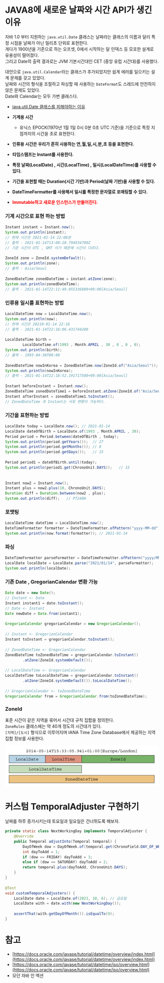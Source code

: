
# **JAVA8에 새로운 날짜와 시간 API가 생긴 이유**

자바 1.0 부터 지원하는 `java.util.Date` 클래스는 날짜라는 클래스의 이름과 달리 특정 시점을 날짜가 아닌 밀리초 단위로 표현한다.  
게다가 1900년을 기준으로 하는 오프셋, 0에서 시작하는 달 인덱스 등 모호한 설계로 유용성이 떨어졌다.  
그리고 Date의 출력 결과로는 JVM 기본시간대인 CET (중앙 유럽 시간대)를 사용했다.  
  
대안으로 `java.util.Calendar`라는 클래스가 추가되었지만 쉽게 에러를 일으키는 설계 문제를 갖고 있었다.  
날짜와 시간의 형식을 조절하고 파싱할 때 사용하는 `DateFormat`도 스레드에 안전하지 않은 문제도 있었다.  
Date와 Calendar는 모두 가변 클래스다.  
- [java.util.Date 클래스를 피해야하는 이유](https://codeblog.jonskeet.uk/2017/04/23/all-about-java-util-date/)

  

- **기계용 시간**
  - 유닉스 EPOCK(1970년 1월 1일 0시 0분 0초 UTC 기준)을 기준으로 특정 지점까지의 시간을 초로 표현한다.
- **인류용 시간은 우리가 흔히 사용하는 연,월,일,시,분,초 등을 표현한다.**
- **타임스탬프는 Instant를 사용한다.**
-   **특정 날짜(LocalDate) , 시간(LocalTime) , 일시(LocalDateTime)를 사용할 수 있다.**
-   **기간을 표현할 때는 Duration(시간 기반)과 Period(날짜 기반)을 사용할 수 있다.**
-   **DateTimeFormatter를 사용해서 일시를 특정한 문자열로 포매팅할 수 있다.**
-   <span style="color:red; font-weight:bold">Immutable하고 새로운 인스턴스가 만들어진다.</span>

<h3>기계 시간으로 표현 하는 방법</h3>

```java
Instant instant = Instant.now();
System.out.println(instant);
// 현재 시간은 2021-01-14 22:08분
// 출력 - 2021-01-14T13:08:28.794934700Z
// 기준 시간이 UTC , GMT 이기 때문에 시간이 다르다.

ZoneId zone = ZoneId.systemDefault();
System.out.println(zone);
// 출력 - Asia/Seoul

ZonedDateTime zonedDateTime = instant.atZone(zone);
System.out.println(zonedDateTime);
// 출력 - 2021-01-14T22:11:49.055336800+09:00[Asia/Seoul]
```

<h3>인류용 일시를 표현하는 방법</h3>

```java
LocalDateTime now = LocalDateTime.now();
System.out.println(now);
// 현재 시간은 20210-01-14 22:16
// 출력 - 2021-01-14T22:16:06.431744200

LocalDateTime birth =
        LocalDateTime.of(1993 , Month.APRIL , 30 , 0 , 0 , 0);
System.out.println(birth);
// 출력 - 1993-04-30T00:00

ZonedDateTime nowInKorea = ZonedDateTime.now(ZoneId.of("Asia/Seoul"));
System.out.println(nowInKorea);
// 출력 - 2021-01-14T22:18:52.191717500+09:00[Asia/Seoul]

Instant beforeInstant = Instant.now();
ZonedDateTime zonedDateTime1 = beforeInstant.atZone(ZoneId.of("Asia/Seoul"));
Instant afterInstant = zonedDateTime1.toInstant();
// ZonedDateTime 과 Instant는 서로 변환이 가능하다.
```

<h3>기간을 표현하는 방법</h3>

```java
LocalDate today = LocalDate.now(); // 2021-01-14
LocalDate dateOfBirth = LocalDate.of(1993 , Month.APRIL , 30);
Period period = Period.between(dateOfBirth , today);
System.out.println(period.getYears());  // 27
System.out.println(period.getMonths()); // 8
System.out.println(period.getDays());   // 15

Period period1 = dateOfBirth.until(today);
System.out.println(period1.get(ChronoUnit.DAYS));   // 15


Instant now2 = Instant.now();
Instant plus = now2.plus(10, ChronoUnit.DAYS);
Duration diff = Duration.between(now2 , plus);
System.out.println(diff);   // PT240H
```

<h3>포맷팅</h3>

```java
LocalDateTime dateTime = LocalDateTime.now();
DateTimeFormatter formatter = DateTimeFormatter.ofPattern("yyyy-MM-dd");
System.out.println(now.format(formatter)); // 2021-01-14
```

<h3>파싱</h3>

```java
DateTimeFormatter parseFormatter = DateTimeFormatter.ofPattern("yyyy/MM/dd");
LocalDate localDate = LocalDate.parse("2021/01/14", parseFormatter);
System.out.println(localDate);
```

<h3>기존 Date , GregorianCalendar 변환 가능</h3>


```java
Date date = new Date();
// Instant <- Date
Instant instant1 = date.toInstant();
// Date <- Instant
Date newDate = Date.from(instant1);

GregorianCalendar gregorianCalendar = new GregorianCalendar();

// Instant <- GregorianCalendar
Instant toInstant = gregorianCalendar.toInstant();

// ZonedDateTime <- GregorianCalendar
ZonedDateTime toZonedDateTime = gregorianCalendar.toInstant()
        .atZone(ZoneId.systemDefault());

// LocalDateTime <- GregorianCalendar
LocalDateTime toLocalDateTime = gregorianCalendar.toInstant()
        .atZone(ZoneId.systemDefault()).toLocalDateTime();

// GregorianCalendar <- toZonedDateTime
GregorianCalendar from = GregorianCalendar.from(toZonedDateTime);
```

<h3>ZoneId</h3>

표준 시간이 같은 지역을 묶어서 시간대 규칙 집합을 정의한다.  
`ZoneRules` 클래스에는 약 40개 정도의 시간대가 있다.  
`[지역]/[도시]` 형식으로 이루어지며 IANA Time Zone Database에서 제공하는 지역 집합 정보를 사용한다.

![](./imgs/dateTIme/ZonedDateTIme.png)


# 커스텀 TemporalAdjuster 구현하기

날짜를 하루 증가시키는데 토요일과 일요일은 건너뛰도록 해보자.


```java
private static class NextWorkingDay implements TemporalAdjuster {
	@Override
	public Temporal adjustInto(Temporal temporal) {
		DayOfWeek dow = DayOfWeek.of(temporal.get(ChronoField.DAY_OF_WEEK));
		int dayToAdd = 1;
		if (dow == FRIDAY) dayToAdd = 3;
		else if (dow == SATURDAY) dayToAdd = 2;
		return temporal.plus(dayToAdd, ChronoUnit.DAYS);
	}
}

@Test
void customTemporalAdjusters() {
	LocalDate date = LocalDate.of(2023, 10, 6); // 금요일
	LocalDate with = date.with(new NextWorkingDay());

	assertThat(with.getDayOfMonth()).isEqualTo(9);
}
```

# **참고**

- [https://docs.oracle.com/javase/tutorial/datetime/overview/index.html](https://docs.oracle.com/javase/tutorial/datetime/overview/index.html)
- [https://docs.oracle.com/javase/tutorial/datetime/iso/overview.html](https://docs.oracle.com/javase/tutorial/datetime/iso/overview.html)
- 모던 자바 인 액션
